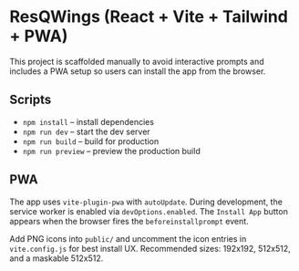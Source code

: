 # ResQWings (React + Vite + Tailwind + PWA)

This project is scaffolded manually to avoid interactive prompts and includes a PWA setup so users can install the app from the browser.

## Scripts

- `npm install` – install dependencies
- `npm run dev` – start the dev server
- `npm run build` – build for production
- `npm run preview` – preview the production build

## PWA

The app uses `vite-plugin-pwa` with `autoUpdate`. During development, the service worker is enabled via `devOptions.enabled`. The `Install App` button appears when the browser fires the `beforeinstallprompt` event.

Add PNG icons into `public/` and uncomment the icon entries in `vite.config.js` for best install UX. Recommended sizes: 192x192, 512x512, and a maskable 512x512.
